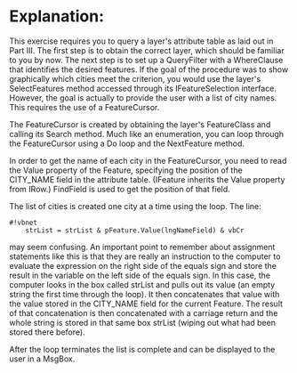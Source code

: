 # Explanation: #

This exercise requires you to query a layer's attribute table as laid out in Part III. The first step is to obtain the correct layer, which should be familiar to you by now. The next step is to set up a QueryFilter with a WhereClause that identifies the desired features. If the goal of the procedure was to show graphically which cities meet the criterion, you would use the layer's SelectFeatures method accessed through its IFeatureSelection interface. However, the goal is actually to provide the user with a list of city names. This requires the use of a FeatureCursor.

The FeatureCursor is created by obtaining the layer's FeatureClass and calling its Search method. Much like an enumeration, you can loop through the FeatureCursor using a Do loop and the NextFeature method.

In order to get the name of each city in the FeatureCursor, you need to read the Value property of the Feature, specifying the position of the CITY_NAME field in the attribute table. (IFeature inherits the Value property from IRow.) FindField is used to get the position of that field.

The list of cities is created one city at a time using the loop. The line:

```
#!vbnet
	strList = strList & pFeature.Value(lngNameField) & vbCr
``` 

may seem confusing. An important point to remember about assignment statements like this is that they are really an instruction to the computer to evaluate the expression on the right side of the equals sign and store the result in the variable on the left side of the equals sign. In this case, the computer looks in the box called strList and pulls out its value (an empty string the first time through the loop). It then concatenates that value with the value stored in the CITY_NAME field for the current Feature. The result of that concatenation is then concatenated with a carriage return and the whole string is stored in that same box strList (wiping out what had been stored there before).

After the loop terminates the list is complete and can be displayed to the user in a MsgBox.